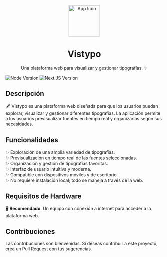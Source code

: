 <p align="center">
  <img src="https://zebelek.vercel.app/_next/static/media/Logo.1d5e7f97.svg" alt="App Icon" width="100">
</p>

<h1 align="center">Vistypo</h1>

<p align="center">
  Una plataforma web para visualizar y gestionar tipografías. ✨
</p>

![Node Version](https://img.shields.io/badge/Node-20.x-green.svg)
![Next.JS Version](https://img.shields.io/badge/NextJS-15.x-blue.svg)

## Descripción
🖋️ Vistypo es una plataforma web diseñada para que los usuarios puedan explorar, visualizar y gestionar diferentes tipografías. La aplicación permite a los usuarios previsualizar fuentes en tiempo real y organizarlas según sus necesidades.

## Funcionalidades

✨ Exploración de una amplia variedad de tipografías.  
✨ Previsualización en tiempo real de las fuentes seleccionadas.  
✨ Organización y gestión de tipografías favoritas.  
✨ Interfaz de usuario intuitiva y moderna.  
✨ Compatible con dispositivos móviles y de escritorio.  
✨ No requiere instalación local; todo se maneja a través de la web.

## Requisitos de Hardware

🖥️ **Recomendado**: Un equipo con conexión a internet para acceder a la plataforma web.

## Contribuciones

Las contribuciones son bienvenidas. Si deseas contribuir a este proyecto, crea un Pull Request con tus sugerencias.
